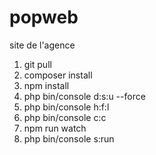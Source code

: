 # popweb
site de l'agence
1) git pull
2) composer install
3) npm install
4) php bin/console d:s:u --force
5) php bin/console h:f:l
6) php bin/console c:c
7) npm run watch
8) php bin/console s:run
